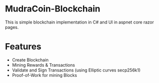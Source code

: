 # MudraCoin-Blockchain
This is simple blockchain implementation in C# and UI in aspnet core razor pages.

# Features 
- Create Blockchain
- Mining Rewards & Transactions
- Validate and Sign Transactions (using Elliptic curves secp256k1)
- Proof-of-Work for mining Blocks
